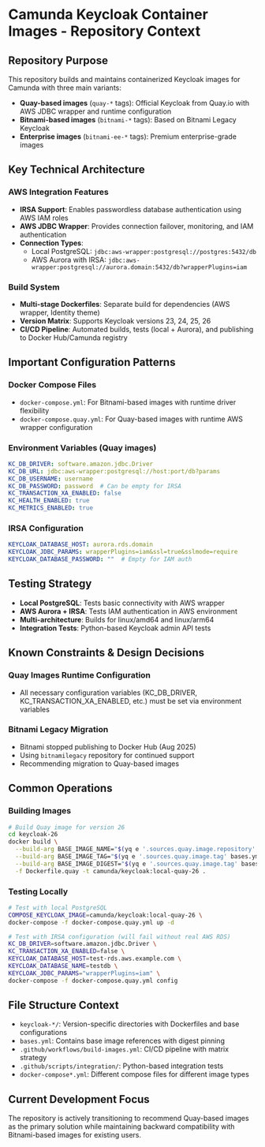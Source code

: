 # Camunda Keycloak Container Images - Repository Context

## Repository Purpose
This repository builds and maintains containerized Keycloak images for Camunda with three main variants:
- **Quay-based images** (`quay-*` tags): Official Keycloak from Quay.io with AWS JDBC wrapper and runtime configuration
- **Bitnami-based images** (`bitnami-*` tags): Based on Bitnami Legacy Keycloak
- **Enterprise images** (`bitnami-ee-*` tags): Premium enterprise-grade images

## Key Technical Architecture

### AWS Integration Features
- **IRSA Support**: Enables passwordless database authentication using AWS IAM roles
- **AWS JDBC Wrapper**: Provides connection failover, monitoring, and IAM authentication
- **Connection Types**:
  - Local PostgreSQL: `jdbc:aws-wrapper:postgresql://postgres:5432/db`
  - AWS Aurora with IRSA: `jdbc:aws-wrapper:postgresql://aurora.domain:5432/db?wrapperPlugins=iam`

### Build System
- **Multi-stage Dockerfiles**: Separate build for dependencies (AWS wrapper, Identity theme)
- **Version Matrix**: Supports Keycloak versions 23, 24, 25, 26
- **CI/CD Pipeline**: Automated builds, tests (local + Aurora), and publishing to Docker Hub/Camunda registry

## Important Configuration Patterns

### Docker Compose Files
- `docker-compose.yml`: For Bitnami-based images with runtime driver flexibility
- `docker-compose.quay.yml`: For Quay-based images with runtime AWS wrapper configuration

### Environment Variables (Quay images)
```yaml
KC_DB_DRIVER: software.amazon.jdbc.Driver
KC_DB_URL: jdbc:aws-wrapper:postgresql://host:port/db?params
KC_DB_USERNAME: username
KC_DB_PASSWORD: password  # Can be empty for IRSA
KC_TRANSACTION_XA_ENABLED: false
KC_HEALTH_ENABLED: true
KC_METRICS_ENABLED: true
```

### IRSA Configuration
```yaml
KEYCLOAK_DATABASE_HOST: aurora.rds.domain
KEYCLOAK_JDBC_PARAMS: wrapperPlugins=iam&ssl=true&sslmode=require
KEYCLOAK_DATABASE_PASSWORD: ""  # Empty for IAM auth
```

## Testing Strategy
- **Local PostgreSQL**: Tests basic connectivity with AWS wrapper
- **AWS Aurora + IRSA**: Tests IAM authentication in AWS environment
- **Multi-architecture**: Builds for linux/amd64 and linux/arm64
- **Integration Tests**: Python-based Keycloak admin API tests

## Known Constraints & Design Decisions

### Quay Images Runtime Configuration
- All necessary configuration variables (KC_DB_DRIVER, KC_TRANSACTION_XA_ENABLED, etc.) must be set via environment variables

### Bitnami Legacy Migration
- Bitnami stopped publishing to Docker Hub (Aug 2025)
- Using `bitnamilegacy` repository for continued support
- Recommending migration to Quay-based images

## Common Operations

### Building Images
```bash
# Build Quay image for version 26
cd keycloak-26
docker build \
  --build-arg BASE_IMAGE_NAME="$(yq e '.sources.quay.image.repository' bases.yml | cut -d@ -f1)" \
  --build-arg BASE_IMAGE_TAG="$(yq e '.sources.quay.image.tag' bases.yml | cut -d@ -f1)" \
  --build-arg BASE_IMAGE_DIGEST="$(yq e '.sources.quay.image.tag' bases.yml | cut -d@ -f2)" \
  -f Dockerfile.quay -t camunda/keycloak:local-quay-26 .
```

### Testing Locally
```bash
# Test with local PostgreSQL
COMPOSE_KEYCLOAK_IMAGE=camunda/keycloak:local-quay-26 \
docker-compose -f docker-compose.quay.yml up -d

# Test with IRSA configuration (will fail without real AWS RDS)
KC_DB_DRIVER=software.amazon.jdbc.Driver \
KC_TRANSACTION_XA_ENABLED=false \
KEYCLOAK_DATABASE_HOST=test-rds.aws.example.com \
KEYCLOAK_DATABASE_NAME=testdb \
KEYCLOAK_JDBC_PARAMS="wrapperPlugins=iam" \
docker-compose -f docker-compose.quay.yml config
```

## File Structure Context
- `keycloak-*/`: Version-specific directories with Dockerfiles and base configurations
- `bases.yml`: Contains base image references with digest pinning
- `.github/workflows/build-images.yml`: CI/CD pipeline with matrix strategy
- `.github/scripts/integration/`: Python-based integration tests
- `docker-compose*.yml`: Different compose files for different image types

## Current Development Focus
The repository is actively transitioning to recommend Quay-based images as the primary solution while maintaining backward compatibility with Bitnami-based images for existing users.
